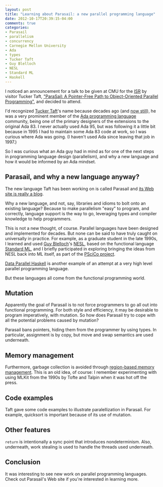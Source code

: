 ```yaml
---
layout: post
title: "Learning about Parasail: a new parallel programming language"
date: 2012-10-17T20:39:15-04:00
comments: true
categories:
- Parasail
- parallelism
- concurrency
- Carnegie Mellon University
- Ada
- types
- Tucker Taft
- Guy Blelloch
- NESL
- Standard ML
- Haskell
---
```

I noticed an announcement for a talk to be given at CMU for the [ISR](http://www.isri.cmu.edu/) by visitor Tucker Taft, ["ParaSail: A Pointer-Free Path to Object-Oriented Parallel Programming"](http://www.cs.cmu.edu/afs/.cs.cmu.edu/Web/copetas/Posters/ISR-Taft12.pdf), and decided to attend.

I'd recognized [Tucker Taft](http://en.wikipedia.org/wiki/User:Optikos/S._Tucker_Taft)'s name because decades ago (and [now still](http://www.adacore.com/company/about/executive-team/)), he was a very prominent member of the [Ada programming language](http://en.wikipedia.org/wiki/Ada_%28programming_language%29) community, being one of the primary designers of the extensions to the original Ada 83. I never actually used Ada 95, but was following it a little bit because in 1995 I had to maintain some Ada 83 code at work, so I was curious where Ada was going. (I haven't used Ada since leaving that job in 1997.)

So I was curious what an Ada guy had in mind as for one of the next steps in programming language design (parallelism), and why a new language and how it would be informed by an Ada mindset.

<!--more-->

## Parasail, and why a new language anyway?

The new language Taft has been working on is called Parasail and [its Web site is really a blog](http://parasail-programming-language.blogspot.com/).

Why a new language, and not, say, libraries and idioms to bolt onto an existing language? Because to make parallelism "easy" to program, and correctly, language support is the way to go, leveraging types and compiler knowledge to help programmers.

This is not a new thought, of course. Parallel languages have been designed and implemented for decades. But none can be said to have truly caught on universally in practice. For example, as a graduate student in the late 1990s, I learned and used [Guy Blelloch](http://www.cs.cmu.edu/~guyb/)'s [NESL](http://www.cs.cmu.edu/~scandal/nesl.html), based on the functional language [Standard ML](http://en.wikipedia.org/wiki/Standard_ML), and I briefly participated in exploring bringing the ideas from NESL back into ML itself, as part of the [PSciCo project](https://www.cs.cmu.edu/~pscico/).

[Data Parallel Haskell](http://www.haskell.org/haskellwiki/GHC/Data_Parallel_Haskell) is another example of an attempt at a very high level parallel programming language.

But these languages all come from the functional programming world.

## Mutation

Apparently the goal of Parasail is to not force programmers to go all out into functional programming. For both style and efficiency, it may be desirable to program imperatively, with mutation. So how does Parasail try to cope with all the potential problems caused by mutation?

Parasail bans pointers, hiding them from the programmer by using types. In particular, assignment is by copy, but move and swap semantics are used underneath.

## Memory management

Furthermore, garbage collection is avoided through [region-based memory management](http://en.wikipedia.org/wiki/Region-based_memory_management). This is an old idea, of course: I remember experimenting with using MLKit from the 1990s by Tofte and Talpin when it was hot off the press.

## Code examples

Taft gave some code examples to illustrate paralellization in Parasail. For example, quicksort is important because of its use of mutation.

## Other features

`return` is intentionally a sync point that introduces nondeterminism. Also, underneath, work stealing is used to handle the threads used underneath.

## Conclusion

It was interesting to see new work on parallel programming languages. Check out Parasail's Web site if you're interested in learning more.
